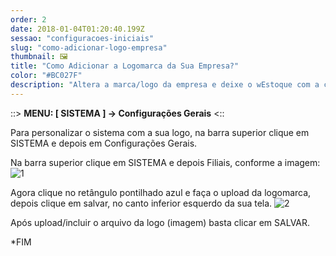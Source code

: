 ```yaml
---
order: 2
date: 2018-01-04T01:20:40.199Z
sessao: "configuracoes-iniciais"
slug: "como-adicionar-logo-empresa"
thumbnail: 🖼
title: "Como Adicionar a Logomarca da Sua Empresa?"
color: "#BC027F"
description: "Altera a marca/logo da empresa e deixe o wEstoque com a cara da sua loja... Inclua sua logo no sistema."
---
```


::> <b>MENU: [ SISTEMA ] -> Configurações Gerais</b> <::

Para personalizar o sistema com a sua logo,  na barra superior clique em SISTEMA e depois em Configurações Gerais.

Na barra superior clique em SISTEMA e depois Filiais, conforme a imagem:
![1](https://user-images.githubusercontent.com/7254854/135450816-667d7478-749e-4efe-98fd-f8d4ec8fb97d.png)

Agora clique no retângulo pontilhado azul e faça o upload da logomarca, depois clique em salvar, no canto inferior esquerdo da sua tela.
![2](https://user-images.githubusercontent.com/7254854/135450932-588900d0-92c4-48e5-87f5-78da9d05d1aa.png)

Após upload/incluir o arquivo da logo (imagem) basta clicar em SALVAR.


*FIM